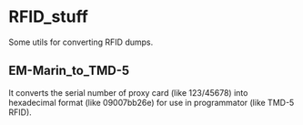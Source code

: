 # RFID_stuff
Some utils for converting RFID dumps.

## EM-Marin_to_TMD-5
It converts the serial number of proxy card (like 123/45678) into hexadecimal format (like 09007bb26e) for use in programmator (like TMD-5 RFID).
